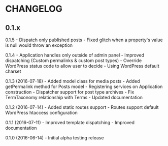 # CHANGELOG

## 0.1.x

0.1.5
    - Dispatch only published posts
    - Fixed glitch when a property's value is null would throw an exception

0.1.4
    - Application handles only outside of admin panel
    - Improved dispatching (Custom permalinks & custom post types)
    - Override WordPress status code to allow user to decide
    - Using WordPress default charset

0.1.3 (2016-07-18)
    - Added model class for media posts
    - Added getPermalink method for Posts model
    - Registering services on Application construction
    - Dispatcher support for post type archives
    - Fix TermTaxonomy relationship with Terms
    - Updated documentation

0.1.2 (2016-07-14)
    - Added static routes support
    - Routes support default WordPress htaccess configuration

0.1.1 (2016-07-11)
    - Improved template dispatching
    - Improved documentation

0.1.0 (2016-06-14)
    - Initial alpha testing release
